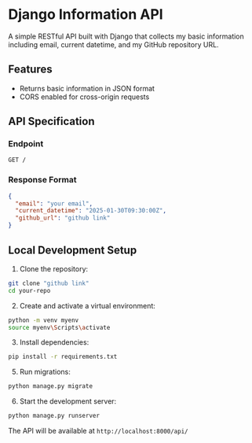 # Django Information API

A simple RESTful API built with Django that collects my basic information including email, current datetime, and my GitHub repository URL.

## Features

- Returns basic information in JSON format
- CORS enabled for cross-origin requests

## API Specification

### Endpoint

```
GET /
```

### Response Format

```json
{
  "email": "your email",
  "current_datetime": "2025-01-30T09:30:00Z",
  "github_url": "github link"
}
```

## Local Development Setup

1. Clone the repository:
```bash
git clone "github link" 
cd your-repo
```

2. Create and activate a virtual environment:
```bash
python -m venv myenv
source myenv\Scripts\activate  
```

3. Install dependencies:
```bash
pip install -r requirements.txt
```


5. Run migrations:
```bash
python manage.py migrate
```

6. Start the development server:
```bash
python manage.py runserver
```

The API will be available at `http://localhost:8000/api/`


